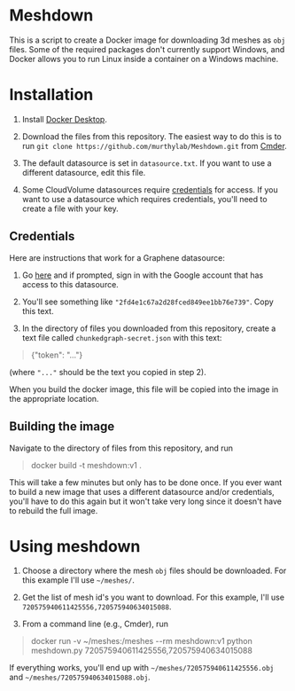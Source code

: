 # Meshdown

This is a script to create a Docker image for downloading 3d meshes as `obj` files. Some of the required packages don't currently support Windows, and Docker allows you to run Linux inside a container on a Windows machine.

# Installation

1. Install [Docker Desktop](https://www.docker.com/products/docker-desktop).

2. Download the files from this repository. The easiest way to do this is to run `git clone https://github.com/murthylab/Meshdown.git` from [Cmder](https://cmder.net).

3. The default datasource is set in `datasource.txt`. If you want to use a different datasource, edit this file.

4. Some CloudVolume datasources require [credentials](https://github.com/seung-lab/cloud-volume#credentials) for access. If you want to use a datasource which requires credentials, you'll need to create a file with your key.

## Credentials

 Here are instructions that work for a Graphene datasource:

1. Go [here](https://fafbv2.dynamicannotationframework.com/auth/refresh_token) and if prompted, sign in with the Google account that has access to this datasource.

2. You'll see something like `"2fd4e1c67a2d28fced849ee1bb76e739"`. Copy this text.

3. In the directory of files you downloaded from this repository, create a text file called `chunkedgraph-secret.json` with this text:

> {"token": "..."}

(where `"..."` should be the text you copied in step 2).

When you build the docker image, this file will be copied into the image in the appropriate location.

## Building the image

Navigate to the directory of files from this repository, and run

> docker build -t meshdown:v1 .

This will take a few minutes but only has to be done once. If you ever want to build a new image that uses a different datasource and/or credentials, you'll have to do this again but it won't take very long since it doesn't have to rebuild the full image.

# Using meshdown

1. Choose a directory where the mesh `obj` files should be downloaded. For this example I'll use `~/meshes/`.

2. Get the list of mesh id's you want to download. For this example, I'll use `720575940611425556,720575940634015088`.

2. From a command line (e.g., Cmder), run

> docker run -v ~/meshes:/meshes --rm meshdown:v1 python meshdown.py 720575940611425556,720575940634015088

If everything works, you'll end up with `~/meshes/720575940611425556.obj` and `~/meshes/720575940634015088.obj`.
